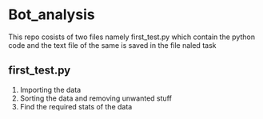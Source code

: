 # Bot_analysis
This repo cosists of two files namely first_test.py which contain the python code and the text file of the same is saved in the file naled task
## first_test.py
1. Importing the data
2. Sorting the data and removing unwanted stuff
3. Find the required stats of the data
